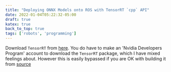 ```yaml
---
title: "Deploying ONNX Models onto ROS with TensorRT `cpp` API"
date: 2022-01-04T05:22:32-05:00
draft: true
katex: true
back_to_top: true
tags: ['robots', 'programming']
---
```









Download `TensorRT` from [here](https://developer.nvidia.com/tensorrt-getting-started). 
You do have to make an 'Nvidia Developers Program' account to download the `TensorRT` package, which I have mixed feelings about.
However this is easily bypassed if you are OK with building it from [source](https://github.com/NVIDIA/TensorRT)



























